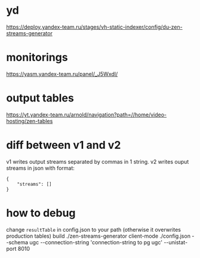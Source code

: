 # yd
https://deploy.yandex-team.ru/stages/vh-static-indexer/config/du-zen-streams-generator

# monitorings
https://yasm.yandex-team.ru/panel/_J5WxdI/

# output tables
https://yt.yandex-team.ru/arnold/navigation?path=//home/video-hosting/zen-tables

# diff between v1 and v2
v1 writes output streams separated by commas in 1 string.
v2 writes ouput streams in json with format:
```
{
    "streams": []
}
```

# how to debug
change `resultTable` in config.json to your path (otherwise it overwrites production tables)
build
./zen-streams-generator client-mode ./config.json --schema ugc --connection-string 'connection-string to pg ugc' --unistat-port 8010
